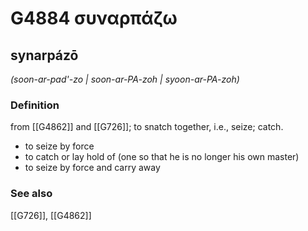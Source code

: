 # G4884 συναρπάζω

## synarpázō

_(soon-ar-pad'-zo | soon-ar-PA-zoh | syoon-ar-PA-zoh)_

### Definition

from [[G4862]] and [[G726]]; to snatch together, i.e., seize; catch.

- to seize by force
- to catch or lay hold of (one so that he is no longer his own master)
- to seize by force and carry away

### See also

[[G726]], [[G4862]]

